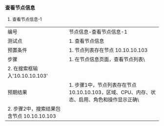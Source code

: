 ### 查看节点信息

1. 查看节点信息-1

|||
| ---- | ---- |
| 编号 | 节点信息-查看节点信息-1 |
| 测试点 | 1. 查看节点信息 |
| 预置条件 | 1. 节点列表存在节点 10.10.10.103 |
| 步骤 | 1. 在节点信息页面，查看节点列表\
2. 在搜索框输入'10.10.10.103' |
| 预期结果 | 1. 步骤1中，节点列表存在节点 10.10.10.103，区域、CPU、内存、状态、启用、角色和操作显示正确\
2. 步骤2中，搜索结果包含节点 10.10.10.103 |